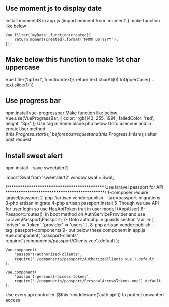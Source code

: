 Use moment js to display date
-----------------------------

Install momentJS
in app.js (import moment from 'moment';)
make function like below

    Vue.filter('myDate',function(created){
        return moment(created).format('MMMM Do YYYY');
    });

Make below this function to make 1st char uppercase
---------------------------------------------------

Vue.filter('upText', function(text){
    return text.charAt(0).toUpperCase() + text.slice(1)
})

Use progress bar
----------------

npm install vue-progressbar
Make function like below
    Vue.use(VueProgressBar, {
        color: 'rgb(143, 255, 199)',
        failedColor: 'red',
        height: '3px'
    })
Use <vue-progress-bar></vue-progress-bar> tag in home.blade.php below <router-view></router-view>
Goto user.vue and in createUser method (this.$Progress.start();) before post request and (this.$Progress.finish();) after post request

Install sweet alert
-------------------

npm install --save sweetalert2

import Swal from 'sweetalert2'
window.swal = Swal;

/********************************************
        Use laravel passport for API
*********************************************/
1-composer require laravel/passport
2-php .\artisan vendor:publish --tag=passport-migrations
3-php artisan migrate
4-php artisan passport:install
5-Though we use API for user login so use HasApiToken trait in user model (App\User)
6-Passport::routes(); in boot method on AuthServiceProvider and use Laravel\Passport\Passport;
7- Goto auth.php in guards section
    'api' => [
        'driver' => 'token',
        'provider' => 'users',
    ],
8-php artisan vendor:publish --tag=passport-components
9- put below these component in app.js
    Vue.component(
        'passport-clients',
        require('./components/passport/Clients.vue').default
    );

    Vue.component(
        'passport-authorized-clients',
        require('./components/passport/AuthorizedClients.vue').default
    );

    Vue.component(
        'passport-personal-access-tokens',
        require('./components/passport/PersonalAccessTokens.vue').default
    );


Use every api controller ($this->middleware('auth:api')) to protect unwanted access
